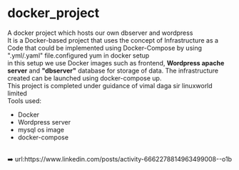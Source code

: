 # docker_project
A docker project which hosts our own dbserver and wordpress<br>
It is a Docker-based project that uses the concept of Infrastructure as a Code that could be implemented using Docker-Compose by using ".yml/.yaml" file.configured yum in docker setup<br>
in this setup we use Docker images such as frontend, <B>Wordpress apache server</B>  and <b>"dbserver"</b> database for storage of data. The infrastructure created can be launched using docker-compose up.<br>
This project is completed under guidance of vimal daga sir linuxworld limited<br>
Tools used:<br>
<ul>
  <li>Docker<br></li>
  <li>Wordpress server<br></li>
  <li>mysql os image<br></li>
  <li>docker-compose<br></li>
  
</ul>
<br>
➡️ url:https://www.linkedin.com/posts/activity-6662278814963499008--o1b
